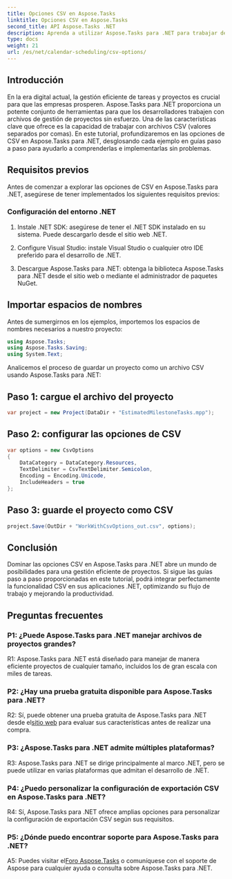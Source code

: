 ```yaml
---
title: Opciones CSV en Aspose.Tasks
linktitle: Opciones CSV en Aspose.Tasks
second_title: API Aspose.Tasks .NET
description: Aprenda a utilizar Aspose.Tasks para .NET para trabajar de manera eficiente con archivos CSV, mejorando sus capacidades de gestión de proyectos sin esfuerzo.
type: docs
weight: 21
url: /es/net/calendar-scheduling/csv-options/
---
```

## Introducción

En la era digital actual, la gestión eficiente de tareas y proyectos es crucial para que las empresas prosperen. Aspose.Tasks para .NET proporciona un potente conjunto de herramientas para que los desarrolladores trabajen con archivos de gestión de proyectos sin esfuerzo. Una de las características clave que ofrece es la capacidad de trabajar con archivos CSV (valores separados por comas). En este tutorial, profundizaremos en las opciones de CSV en Aspose.Tasks para .NET, desglosando cada ejemplo en guías paso a paso para ayudarlo a comprenderlas e implementarlas sin problemas.

## Requisitos previos

Antes de comenzar a explorar las opciones de CSV en Aspose.Tasks para .NET, asegúrese de tener implementados los siguientes requisitos previos:

### Configuración del entorno .NET

1. Instale .NET SDK: asegúrese de tener el .NET SDK instalado en su sistema. Puede descargarlo desde el sitio web .NET.

2. Configure Visual Studio: instale Visual Studio o cualquier otro IDE preferido para el desarrollo de .NET.

3. Descargue Aspose.Tasks para .NET: obtenga la biblioteca Aspose.Tasks para .NET desde el sitio web o mediante el administrador de paquetes NuGet.

## Importar espacios de nombres

Antes de sumergirnos en los ejemplos, importemos los espacios de nombres necesarios a nuestro proyecto:

```csharp
using Aspose.Tasks;
using Aspose.Tasks.Saving;
using System.Text;
```

Analicemos el proceso de guardar un proyecto como un archivo CSV usando Aspose.Tasks para .NET:

## Paso 1: cargue el archivo del proyecto

```csharp
var project = new Project(DataDir + "EstimatedMilestoneTasks.mpp");
```

## Paso 2: configurar las opciones de CSV

```csharp
var options = new CsvOptions
{
    DataCategory = DataCategory.Resources,
    TextDelimiter = CsvTextDelimiter.Semicolon,
    Encoding = Encoding.Unicode,
    IncludeHeaders = true
};
```

## Paso 3: guarde el proyecto como CSV

```csharp
project.Save(OutDir + "WorkWithCsvOptions_out.csv", options);
```

## Conclusión

Dominar las opciones CSV en Aspose.Tasks para .NET abre un mundo de posibilidades para una gestión eficiente de proyectos. Si sigue las guías paso a paso proporcionadas en este tutorial, podrá integrar perfectamente la funcionalidad CSV en sus aplicaciones .NET, optimizando su flujo de trabajo y mejorando la productividad.

## Preguntas frecuentes

### P1: ¿Puede Aspose.Tasks para .NET manejar archivos de proyectos grandes?

R1: Aspose.Tasks para .NET está diseñado para manejar de manera eficiente proyectos de cualquier tamaño, incluidos los de gran escala con miles de tareas.

### P2: ¿Hay una prueba gratuita disponible para Aspose.Tasks para .NET?

 R2: Sí, puede obtener una prueba gratuita de Aspose.Tasks para .NET desde el[sitio web](https://releases.aspose.com/tasks/net/) para evaluar sus características antes de realizar una compra.

### P3: ¿Aspose.Tasks para .NET admite múltiples plataformas?

R3: Aspose.Tasks para .NET se dirige principalmente al marco .NET, pero se puede utilizar en varias plataformas que admitan el desarrollo de .NET.

### P4: ¿Puedo personalizar la configuración de exportación CSV en Aspose.Tasks para .NET?

R4: Sí, Aspose.Tasks para .NET ofrece amplias opciones para personalizar la configuración de exportación CSV según sus requisitos.

### P5: ¿Dónde puedo encontrar soporte para Aspose.Tasks para .NET?

 A5: Puedes visitar el[Foro Aspose.Tasks](https://forum.aspose.com/c/tasks/15) o comuníquese con el soporte de Aspose para cualquier ayuda o consulta sobre Aspose.Tasks para .NET.